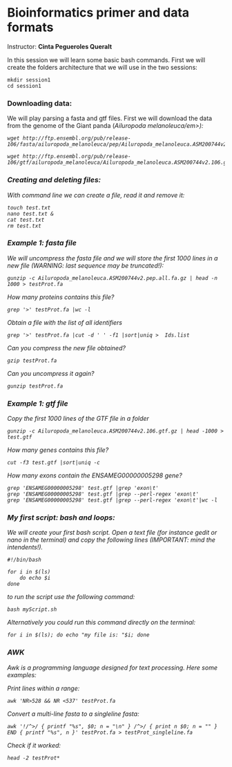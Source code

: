 # Bioinformatics primer and data formats

Instructor: **Cinta Pegueroles Queralt**


In this session we will learn some basic bash commands. First we will create the folders architecture that we will use in the two sessions:

```
mkdir session1
cd session1
```

### Downloading data:
We will play parsing a fasta and gtf files. First we will download the data from the genome of the Giant panda (<em>Ailuropoda melanoleuca/em>):

```
wget http://ftp.ensembl.org/pub/release-106/fasta/ailuropoda_melanoleuca/pep/Ailuropoda_melanoleuca.ASM200744v2.pep.all.fa.gz

wget http://ftp.ensembl.org/pub/release-106/gtf/ailuropoda_melanoleuca/Ailuropoda_melanoleuca.ASM200744v2.106.gtf.gz
```
    
### Creating and deleting files:
With command line we can create a file, read it and remove it:

```
touch test.txt
nano test.txt &
cat test.txt
rm test.txt
```

### Example 1: fasta file
We will uncompress the fasta file and we will store the first 1000 lines in a new file (WARNING: last sequence may be truncated!):

```
gunzip -c Ailuropoda_melanoleuca.ASM200744v2.pep.all.fa.gz | head -n 1000 > testProt.fa
```
How many proteins contains this file?

```
grep '>' testProt.fa |wc -l
```
Obtain a file with the list of all identifiers

```
grep '>' testProt.fa |cut -d ' ' -f1 |sort|uniq >  Ids.list
```
Can you compress the new file obtained?

```
gzip testProt.fa 
```
Can you uncompress it again?

```
gunzip testProt.fa 
```

### Example 1: gtf file
    
Copy the first 1000 lines of the GTF file in a folder 
```
gunzip -c Ailuropoda_melanoleuca.ASM200744v2.106.gtf.gz | head -1000 > test.gtf 
```
How many genes contains this file?
```
cut -f3 test.gtf |sort|uniq -c
```
How many exons contain the ENSAMEG00000005298 gene?
```
grep 'ENSAMEG00000005298' test.gtf |grep 'exon\t'
grep 'ENSAMEG00000005298' test.gtf |grep --perl-regex 'exon\t'
grep 'ENSAMEG00000005298' test.gtf |grep --perl-regex 'exon\t'|wc -l
```

### My first script: bash and loops:
We will create your first bash script. Open a text file (for instance gedit or nano in the terminal) and copy the following lines (IMPORTANT: mind the intendents!).

```
#!/bin/bash

for i in $(ls)
	do echo $i
done
```
    
to run the script use the following command:
```
bash myScript.sh
```

Alternatively you could run this command directly on the terminal:
    
```
for i in $(ls); do echo "my file is: "$i; done
```
### AWK    
    
Awk is a programming language designed for text processing. Here some examples:

Print lines within a range:
```
awk 'NR>528 && NR <537' testProt.fa
```
Convert a multi-line fasta to a singleline fasta:
```
awk '!/^>/ { printf "%s", $0; n = "\n" } /^>/ { print n $0; n = "" } END { printf "%s", n }' testProt.fa > testProt_singleline.fa
```
Check if it worked:
```
head -2 testProt*
```
